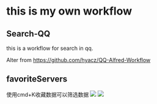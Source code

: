 # this is my own workflow
## Search-QQ
this is a workflow for search in qq.

Alter from <https://github.com/hyacz/QQ-Alfred-Workflow>

## favoriteServers
使用cmd+K收藏数据可以筛选数据
![](https://raw.githubusercontent.com/wx5223/tools/master/tools/resources/favoriteServer1.png)
![](https://raw.githubusercontent.com/wx5223/tools/master/tools/resources/favoriteServer2.png)
